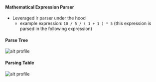 #### Mathematical Expression Parser
-   Leveraged lr parser under the hood
    -   example expression: `10 / 5 / ( 1 + 1 ) * 5` (this expression is parsed in the following expression)


#### Parse Tree

![alt profile](https://i.ibb.co/7YCFmQy/Screenshot-from-2019-12-05-17-44-39.png)

#### Parsing Table
![alt profile](https://i.ibb.co/6vYjmz6/Screenshot-from-2019-12-05-17-52-15.png)


